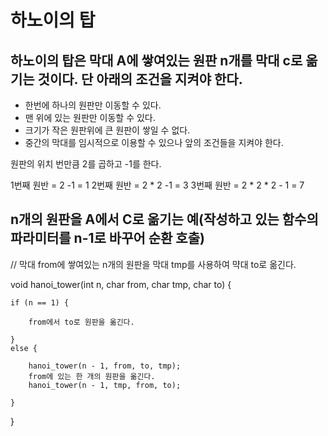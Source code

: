 # 하노이의 탑

## 하노이의 탑은 막대 A에 쌓여있는 원판 n개를 막대 c로 옮기는 것이다. 단 아래의 조건을 지켜야 한다.

- 한번에 하나의 원판만 이동할 수 있다.
- 맨 위에 있는 원판만 이동할 수 있다.
- 크기가 작은 원판위에 큰 원판이 쌓일 수 없다.
- 중간의 막대를 임시적으로 이용할 수 있으나 앞의 조건들을 지켜야 한다.


원판의 위치 번만큼 2를 곱하고 -1를 한다. 

1번째 원반 = 2 -1 = 1
2번째 원반 = 2 * 2 -1 = 3
3번째 원반 = 2 * 2 * 2 - 1 = 7


## n개의 원판을 A에서 C로 옮기는 예(작성하고 있는 함수의 파라미터를 n-1로 바꾸어 순환 호출)

// 막대 from에 쌓여있는 n개의 원판을 막대 tmp를 사용하여 먁대 to로 옮긴다.

void hanoi_tower(int n, char from, char tmp, char to) {

    if (n == 1) {

        from에서 to로 원판을 옮긴다.

    }
    else {

        hanoi_tower(n - 1, from, to, tmp); 
        from에 있는 한 개의 원판을 옮긴다.
        hanoi_tower(n - 1, tmp, from, to);

    }

}